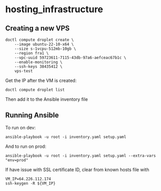 # hosting_infrastructure

## Creating a new VPS

```
doctl compute droplet create \
    --image ubuntu-22-10-x64 \
    --size s-1vcpu-512mb-10gb \
    --region fra1 \
    --vpc-uuid 59723611-7115-43db-97a6-aefceac67b1c \
    --enable-monitoring \
    --ssh-keys 38435412 \
    vps-test
```

Get the IP after the VM is created:
```
doctl compute droplet list
```

Then add it to the Ansible inventory file

## Running Ansible

To run on dev:
```
ansible-playbook -u root -i inventory.yaml setup.yaml
```

And to run on prod:
```
ansible-playbook -u root -i inventory.yaml setup.yaml --extra-vars "env=prod"
```

If have issue with SSL certificate ID, clear from known hosts file with
```
VM_IP=64.226.112.174
ssh-keygen -R ${VM_IP}
```